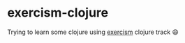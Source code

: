 # exercism-clojure

Trying to learn some clojure using [exercism](https://exercism.io) clojure track 😄